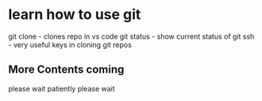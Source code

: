 # learn how to use git
git clone - clones repo in vs code
git status - show current status of git
ssh - very useful keys in cloning git repos

## More Contents coming
please wait patiently
please wait

